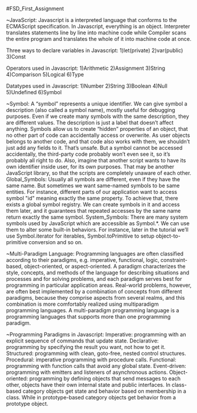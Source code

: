 #FSD_First_Assignment

~JavaScript:
Javascript is a interpreted language that conforms to the ECMAScript specification. In Javascript, everything is an object. 
Interpreter translates statements line by line into machine code while Compiler scans the entire program and translates the whole of it into machine code at once.

Three ways to declare variables in Javascript:
1)let(private)  2)var(public) 3)Const

Operators used in Javascript:
1)Arithmetic  2)Assignment  3)String  4)Comparison  5)Logical 6)Type

Datatypes used in Javascript:
1)Number  2)String  3)Boolean  4)Null  5)Undefined  6)Symbol

~Symbol:
A “symbol” represents a unique identifier. We can give symbol a description (also called a symbol name), mostly useful for debugging purposes. Even if we create many symbols with the same description, they are different values. The description is just a label that doesn’t affect anything. Symbols allow us to create “hidden” properties of an object, that no other part of code can accidentally access or overwrite. As user objects belongs to another code, and that code also works with them, we shouldn’t just add any fields to it. That’s unsafe. But a symbol cannot be accessed accidentally, the third-party code probably won’t even see it, so it’s probably all right to do. Also, imagine that another script wants to have its own identifier inside user, for its own purposes. That may be another JavaScript library, so that the scripts are completely unaware of each other. 
Global_Symbols: Usually all symbols are different, even if they have the same name. But sometimes we want same-named symbols to be same entities. For instance, different parts of our application want to access symbol "id" meaning exactly the same property. To achieve that, there exists a global symbol registry. We can create symbols in it and access them later, and it guarantees that repeated accesses by the same name return exactly the same symbol. 
System_Symbols: There are many system symbols used by JavaScript which are accessible as Symbol.*. We can use them to alter some built-in behaviors. For instance, later in the tutorial we’ll use Symbol.iterator for iterables, Symbol.toPrimitive to setup object-to-primitive conversion and so on.

~Multi-Paradigm Language:
Programming languages are often classified according to their paradigms, e.g. imperative, functional, logic, constraint-based, object-oriented, or aspect-oriented. A paradigm characterizes the style, concepts, and methods of the language for describing situations and processes and for solving problems, and each paradigm serves best for programming in particular application areas. Real-world problems, however, are often best implemented by a combination of concepts from different paradigms, because they comprise aspects from several realms, and this combination is more comfortably realized using multiparadigm programming languages. A multi-paradigm programming language is a programming languages that supports more than one programming paradigm.

~Programming Paradigms in Javascript:
Imperative: programming with an explicit sequence of commands that update state.
Declarative: programming by specifying the result you want, not how to get it.
Structured: programming with clean, goto-free, nested control structures.
Procedural: imperative programming with procedure calls.
Functional: programming with function calls that avoid any global state.
Event-driven: programming with emitters and listeners of asynchronous actions.
Object-oriented: programming by defining objects that send messages to each other, objects have their own internal state and public interfaces. In class-based category objects get state and behavior based on membership in a class. While in prototype-based category objects get behavior from a prototype object.

